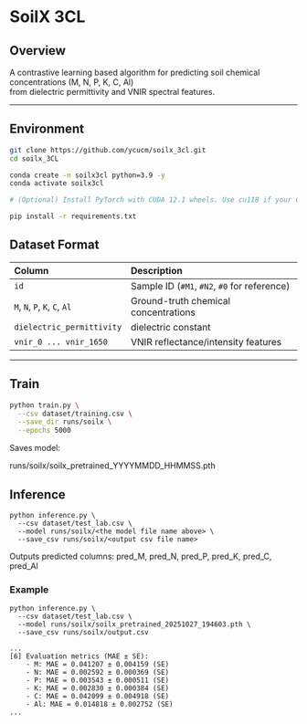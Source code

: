 # SoilX 3CL

##  Overview
A contrastive learning based algorithm for predicting soil chemical concentrations (M, N, P, K, C, Al)  
from dielectric permittivity and VNIR spectral features.

---

## Environment

```bash
git clone https://github.com/ycucm/soilx_3cl.git
cd soilx_3CL

conda create -n soilx3cl python=3.9 -y
conda activate soilx3cl

# (Optional) Install PyTorch with CUDA 12.1 wheels. Use cu118 if your CUDA is 11.8.

pip install -r requirements.txt
```

## Dataset Format

| Column | Description |
|:-------|:-------------|
| `id` | Sample ID (`#M1`, `#N2`, `#0` for reference) |
| `M`, `N`, `P`, `K`, `C`, `Al` | Ground-truth chemical concentrations |
| `dielectric_permittivity` | dielectric constant |
| `vnir_0 ... vnir_1650` | VNIR reflectance/intensity features |

---

## Train

```bash
python train.py \
  --csv dataset/training.csv \
  --save_dir runs/soilx \
  --epochs 5000
```
Saves model:

runs/soilx/soilx_pretrained_YYYYMMDD_HHMMSS.pth


## Inference
```
python inference.py \
  --csv dataset/test_lab.csv \
  --model runs/soilx/<the model file name above> \
  --save_csv runs/soilx/<output csv file name>
```
Outputs predicted columns:
pred_M, pred_N, pred_P, pred_K, pred_C, pred_Al

### Example
```
python inference.py \                                       
  --csv dataset/test_lab.csv \
  --model runs/soilx/soilx_pretrained_20251027_194603.pth \
  --save_csv runs/soilx/output.csv
```
```
...
[6] Evaluation metrics (MAE ± SE):
    - M: MAE = 0.041207 ± 0.004159 (SE)
    - N: MAE = 0.002592 ± 0.000369 (SE)
    - P: MAE = 0.003543 ± 0.000511 (SE)
    - K: MAE = 0.002830 ± 0.000384 (SE)
    - C: MAE = 0.042099 ± 0.004918 (SE)
    - Al: MAE = 0.014818 ± 0.002752 (SE)
...
```
